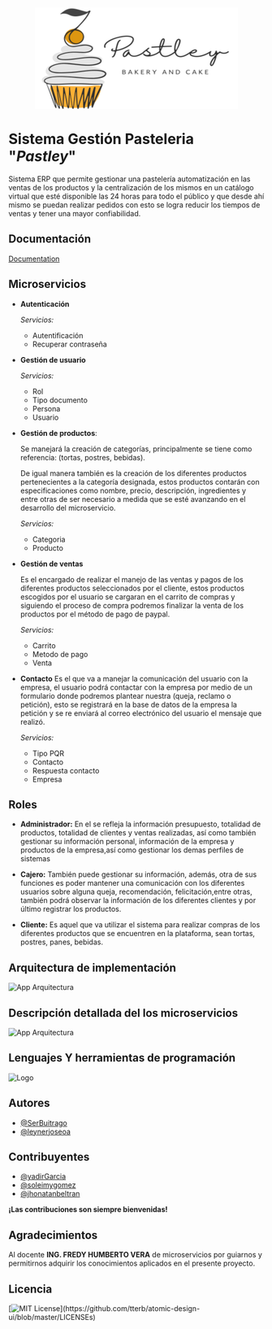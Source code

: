 <p align="center">
    <a href="https://github.com/DeveUp/pastley-backend" target="_blank"> 
        <img src="https://raw.githubusercontent.com/DeveUp/pastley-backend/c830c425e9060de4d66f044b717647f32a0a262b/pastley-logos/04.svg" alt="docker" width="400" height="200"/> 
    </a> 
</p> 
    
# Sistema Gestión Pasteleria "*Pastley*"

Sistema ERP que permite gestionar una pastelería automatización en las ventas de los productos y la centralización de los mismos en un catálogo virtual que esté disponible las 24 horas para todo el público y que desde ahí mismo se puedan realizar pedidos con esto se logra reducir los tiempos de ventas y tener una mayor confiabilidad.

## Documentación
[Documentation](https://drive.google.com/file/d/1z73tLfO8bVCXkmsOkv2Q_f2uBGTyNW_P/view?usp=sharing)


## Microservicios

- **Autenticación**

  *Servicios:*
    - Autentificación
    - Recuperar contraseña
    
- **Gestión de usuario**

  *Servicios:*
    - Rol
    - Tipo documento
    - Persona
    - Usuario
- **Gestión de productos**: 

   Se manejará la creación de categorías, principalmente se tiene como referencia: (tortas, postres, bebidas).
   
   De igual manera también es la creación de los diferentes productos pertenecientes a la
   categoría designada, estos productos contarán con especificaciones como nombre, precio,
   descripción, ingredientes y entre otras de ser necesario a medida que se esté avanzando en el
   desarrollo del microservicio.

    *Servicios:*
    - Categoria
    - Producto

- **Gestión de ventas**

    Es el encargado de realizar el manejo de las ventas y pagos de los diferentes
    productos seleccionados por el cliente, estos productos escogidos por el usuario se cargaran en
    el carrito de compras y siguiendo el proceso de compra podremos finalizar la venta de los
    productos por el método de pago de paypal.
    
    *Servicios:*
    - Carrito
    - Metodo de pago
    - Venta

- **Contacto**
    Es el que va a manejar la comunicación del usuario con la empresa, el
    usuario podrá contactar con la empresa por medio de un formulario donde podremos plantear
    nuestra (queja, reclamo o petición), esto se registrará en la base de datos de la empresa la
    petición y se re enviará al correo electrónico del usuario el mensaje que realizó.
    
    *Servicios:*
    - Tipo PQR
    - Contacto
    - Respuesta contacto
    - Empresa

## Roles

- **Administrador:**  En el se refleja la información presupuesto, totalidad de productos, totalidad de clientes y ventas realizadas, así como también gestionar su información personal, información de la empresa y productos de la empresa,así como gestionar los demas perfiles de sistemas
  
- **Cajero:** También puede gestionar su información, además, otra de sus funciones es poder mantener una comunicación con los diferentes usuarios sobre alguna queja, recomendación, felicitación,entre otras, también podrá observar la información de los diferentes clientes y por último registrar los productos.

- **Cliente:** Es aquel que va utilizar el sistema para realizar compras de los diferentes productos que se encuentren en la plataforma, sean tortas, postres, panes, bebidas.

## Arquitectura de implementación

![App Arquitectura](https://i.ibb.co/Tgj2cBf/Copia-de-Arquitectura-Arquitetura-de-implementacion-drawio.png)


## Descripción detallada del los microservicios

![App Arquitectura](https://i.ibb.co/SN0DXfH/Copia-de-Arquitectura-Descripci-n-detallada-microservicio-drawio.png)


## Lenguajes Y herramientas de programación
![Logo](https://i.ibb.co/Yfqc7JK/Project-Lombok-1.png)

   
## Autores

- [@SerBuitrago](https://github.com/SerBuitrago)
- [@leynerjoseoa](https://github.com/leynerjoseoa)


## Contribuyentes

- [@yadirGarcia](https://github.com/yadirGarcia)
- [@soleimygomez](https://github.com/soleimygomez)
- [@jhonatanbeltran](https://github.com/jhonatanbeltran)

**¡Las contribuciones son siempre bienvenidas!**

## Agradecimientos

 Al docente **ING. FREDY HUMBERTO VERA** de microservicios por guiarnos y permitirnos adquirir los conocimientos aplicados en el presente proyecto. 


## Licencia

[![MIT License](https://img.shields.io/apm/l/atomic-design-ui.svg?)](https://github.com/tterb/atomic-design-ui/blob/master/LICENSEs)


